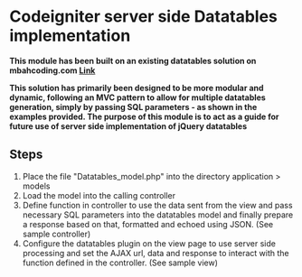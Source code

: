 # Codeigniter server side Datatables implementation

**This module has been built on an existing datatables solution on mbahcoding.com [Link](http://mbahcoding.com/tutorial/php/codeigniter/codeigniter-simple-server-side-datatable-example.html)**

**This solution has primarily been designed to be more modular and dynamic, following an MVC pattern to allow for multiple datatables generation, simply by passing SQL parameters - as shown in the examples provided. The purpose of this module is to act as a guide for future use of server side implementation of jQuery datatables**

## Steps
1. Place the file "Datatables_model.php" into the directory application > models
2. Load the model into the calling controller
3. Define function in controller to use the data sent from the view and pass necessary SQL parameters into the datatables model and finally prepare a response based on that, formatted and echoed using JSON. (See sample controller)
4. Configure the datatables plugin on the view page to use server side processing and set the AJAX url, data and response to interact with the function defined in the controller. (See sample view)
